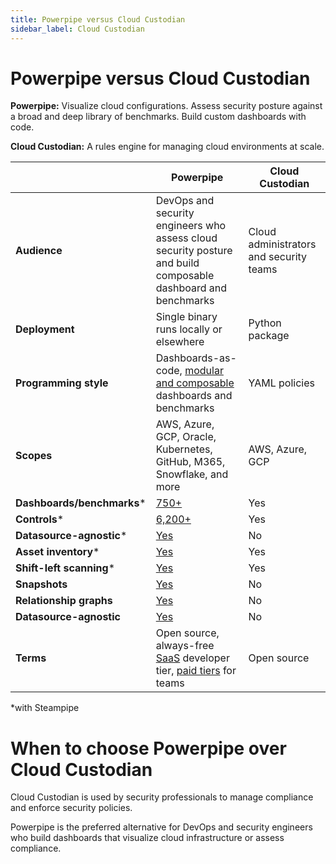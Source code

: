 ```yaml
---
title: Powerpipe versus Cloud Custodian
sidebar_label: Cloud Custodian
---
```


# Powerpipe versus Cloud Custodian


**Powerpipe:** Visualize cloud configurations. Assess security posture against a broad and deep library of benchmarks. Build custom dashboards with code.


**Cloud Custodian:** A rules engine for managing cloud environments at scale.



 | | **Powerpipe** | **Cloud Custodian** | 
| --- | --- | --- |
| **Audience** | DevOps and security engineers who assess cloud security posture and build composable dashboard and benchmarks | Cloud administrators and security teams |
| **Deployment** | Single binary runs locally or elsewhere | Python package |
| **Programming style** | Dashboards-as-code, <a href="https://steampipe.io/blog/remixing-dashboards" target="_blank">modular and composable</a> dashboards and benchmarks | YAML policies |
| **Scopes** | AWS, Azure, GCP, Oracle, Kubernetes, GitHub, M365, Snowflake, and more | AWS, Azure, GCP |
| **Dashboards/benchmarks*** | <a href="https://hub.powerpipe.io" target="_blank">750+</a> | Yes |
| **Controls*** | <a href="https://hub.powerpipe.io" target="_blank">6,200+</a> | Yes |
| **Datasource-agnostic*** | <a href="https://powerpipe.io/docs/run#selecting-a-database" target="_blank">Yes</a> | No |
| **Asset inventory*** | <a href="https://hub.powerpipe.io/" target="_blank">Yes</a> | Yes |
| **Shift-left scanning*** | <a href="https://hub.powerpipe.io/?categories=iac" target="_blank">Yes</a> | Yes |
| **Snapshots** | <a href="https://powerpipe.io/docs/run/snapshots/interactive-snapshots" target="_blank">Yes</a> | No |
| **Relationship graphs** | <a href="https://powerpipe.io/docs/powerpipe-hcl/graph#graph" target="_blank">Yes</a> | No |
| **Datasource-agnostic** | <a href="https://powerpipe.io/docs/run#selecting-a-database" target="_blank">Yes</a> | No |
| **Terms** | Open source, always-free <a href="http://pipes.turbot.com" target="_blank">SaaS</a> developer tier, <a href="https://turbot.com/pipes/pricing" target="_blank">paid tiers</a> for teams | Open source |

*with Steampipe

# When to choose Powerpipe over Cloud Custodian

Cloud Custodian is used by security professionals to manage compliance and enforce security policies.

  
Powerpipe is the preferred alternative for DevOps and security engineers who build dashboards that visualize cloud infrastructure or assess compliance.

